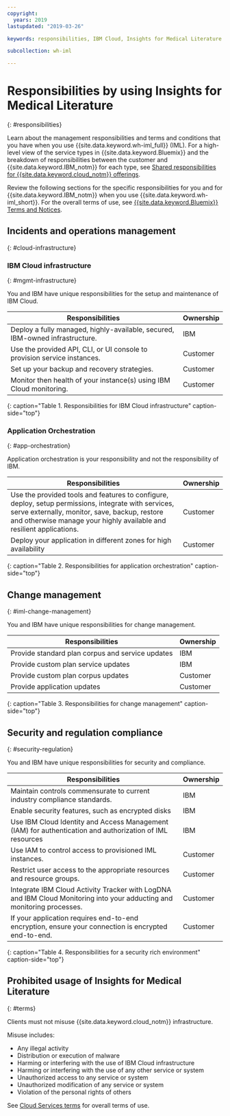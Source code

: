 ```yaml
---
copyright:
  years: 2019
lastupdated: "2019-03-26"

keywords: responsibilities, IBM Cloud, Insights for Medical Literature

subcollection: wh-iml

---
```

# Responsibilities by using Insights for Medical Literature
{: #responsibilities}

Learn about the management responsibilities and terms and conditions that you have when you use {{site.data.keyword.wh-iml_full}} (IML). For a high-level view of the service types in {{site.data.keyword.Bluemix}} and the breakdown of responsibilities between the customer and {{site.data.keyword.IBM_notm}} for each type, see [Shared responsibilities for {{site.data.keyword.cloud_notm}} offerings](/docs/overview?topic=overview-shared-responsibilities).

Review the following sections for the specific responsibilities for you and for {{site.data.keyword.IBM_notm}} when you use {{site.data.keyword.wh-iml_short}}. For the overall terms of use, see [{{site.data.keyword.Bluemix}} Terms and Notices](/docs/overview/terms-of-use?topic=overview-terms).

## Incidents and operations management
{: #cloud-infrastructure}

### IBM Cloud infrastructure
{: #mgmt-infrastructure}

You and IBM have unique responsibilities for the setup and maintenance of IBM Cloud.

| Responsibilities | Ownership |
|------------------|-----------|
| Deploy a fully managed, highly-available, secured, IBM-owned infrastructure. | IBM |
| Use the provided API, CLI, or UI console to provision service instances. | Customer |
| Set up your backup and recovery strategies. | Customer |
| Monitor then health of your instance(s) using IBM Cloud monitoring.  | Customer |
{: caption="Table 1.  Responsibilities for IBM Cloud infrastructure" caption-side="top"}

### Application Orchestration
{: #app-orchestration}

Application orchestration is your responsibility and not the responsibility of IBM.

| Responsibilities | Ownership |
|------------------|-----------|
| Use the provided tools and features to configure, deploy, setup permissions, integrate with services, serve externally, monitor, save, backup, restore and otherwise manage your highly available and resilient applications. | Customer |
| Deploy your application in different zones for high availability | Customer |
{: caption="Table 2. Responsibilities for application orchestration" caption-side="top"}

## Change management
{: #iml-change-management}

You and IBM have unique responsibilities for change management.

| Responsibilities | Ownership |
|------------------|-----------|
| Provide standard plan corpus and service updates| IBM |
| Provide custom plan service updates | IBM |
| Provide custom plan corpus updates | Customer |
| Provide application updates | Customer |
{: caption="Table 3. Responsibilities for change management" caption-side="top"}

## Security and regulation compliance
{: #security-regulation}

You and IBM have unique responsibilities for security and compliance.

| Responsibilities | Ownership |
|------------------|-----------|
| Maintain controls commensurate to current industry compliance standards.  | IBM |
| Enable security features, such as encrypted disks | IBM |
| Use IBM Cloud Identity and Access Management (IAM) for authentication and authorization of IML resources | IBM |
| Use IAM to control access to provisioned IML instances. | Customer |
| Restrict user access to the appropriate resources and resource groups. | Customer |
| Integrate IBM Cloud Activity Tracker with LogDNA and IBM Cloud Monitoring into your adducting and monitoring processes. | Customer |
| If your application requires end-to-end encryption, ensure your connection is encrypted end-to-end. | Customer |
{: caption="Table 4. Responsibilities for a security rich environment" caption-side="top"}

## Prohibited usage of Insights for Medical Literature
{: #terms}

Clients must not misuse {{site.data.keyword.cloud_notm}} infrastructure.

Misuse includes:
- Any illegal activity
- Distribution or execution of malware
- Harming or interfering with the use of IBM Cloud infrastructure
- Harming or interfering with the use of any other service or system
- Unauthorized access to any service or system
- Unauthorized modification of any service or system
- Violation of the personal rights of others

See [Cloud Services terms](/docs/overview/terms-of-use?topic=overview-terms) for overall terms of use.
